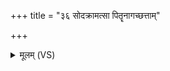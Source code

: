 +++
title = "३६ सोदक्रामत्सा पितॄनागच्छत्ताम्"

+++
<details><summary>मूलम् (VS)</summary>

सोद॑क्राम॒त्सा पि॒तॄनाग॑च्छ॒त्तां पि॒तर॒ उपा॑ह्वयन्त॒ स्वध॒ एहीति॑।
</details>